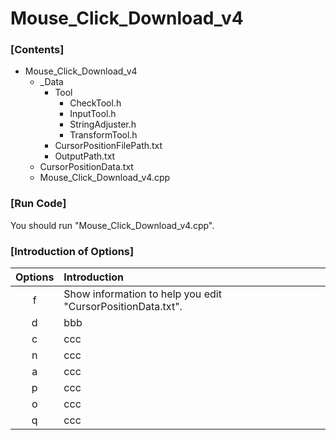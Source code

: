 # Mouse_Click_Download_v4

### \[Contents]

+ Mouse_Click_Download_v4
  + _Data
    + Tool
      + CheckTool.h
      + InputTool.h
      + StringAdjuster.h
      + TransformTool.h
    + CursorPositionFilePath.txt
    + OutputPath.txt
  + CursorPositionData.txt
  + Mouse_Click_Download_v4.cpp
  
### \[Run Code]

You should run "Mouse_Click_Download_v4.cpp".

### \[Introduction of Options]

| Options | Introduction |
|:-------:|:------------ |
| f       | Show information to help you edit "CursorPositionData.txt". |
| d       | bbb |
| c       | ccc |
| n       | ccc |
| a       | ccc |
| p       | ccc |
| o       | ccc |
| q       | ccc |
